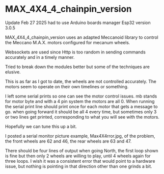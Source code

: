 # MAX_4X4_4_chainpin_version

Update Feb 27 2025 had to use Arduino boards manager Esp32 version 3.0.5


MAX_4X4_4_chainpin_version uses an adapted Meccanoid library to control the Meccano M.A.X. motors configured for mecanum wheels.

Websockets are used since Http is too random in sending commands accurately and in a timely manner.  

Tried to break down the modules better but some of the techniques are elusive.


This is as far as I got to date, the wheels are not controlled accurately.  The motors seem to operate on their own timelines or something.

I left some serial prints so one can see the motor control issues.  mb stands for motor byte and with a 4 pin system the motors are all 0. 
When running the serial print line should print once for each motor that gets a message to go.  when going forward it should be all 4 every time, 
but sometimes only 3 or two lines get printed, corresponding to what you will see with the motors.

Hopefully we can tune this up a bit.

I posted a serial monitor picture example, Max4X4rror.jpg, of the problem, the front wheels are 62 and 46, the rear wheels are 63 and 47.

There should be four lines of output when going North, the first loop shown is fine but then only 2 wheels are willing to play, until 4 wheels again for three loops.  I wish it was a consistent error that would point to a hardware issue, but nothing is pointing in that direction other than one grinds a bit.
